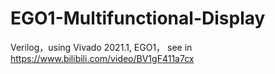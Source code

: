 # EGO1-Multifunctional-Display
Verilog，using Vivado 2021.1, EGO1， see in https://www.bilibili.com/video/BV1gF411a7cx
